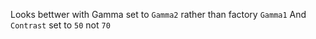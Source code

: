 Looks bettwer with Gamma set to  `Gamma2` rather than factory `Gamma1`
And `Contrast` set to `50` not `70`